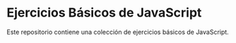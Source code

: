 # Ejercicios Básicos de JavaScript

Este repositorio contiene una colección de ejercicios básicos de JavaScript.
